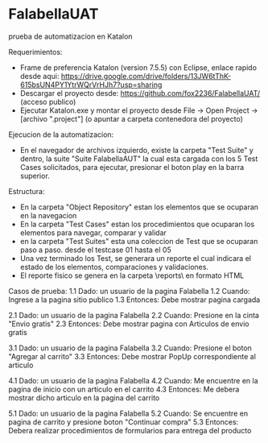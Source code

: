 # FalabellaUAT
prueba de automatizacion en Katalon

Requerimientos:
- Frame de preferencia Katalon (version 7.5.5) con Eclipse, enlace rapido desde aqui: https://drive.google.com/drive/folders/13JW6tThK-615bsUN4PY1YtrWQrVrHJh7?usp=sharing
- Descargar el proyecto desde: https://github.com/fox2236/FalabellaUAT/ (acceso publico)
- Ejecutar Katalon.exe y montar el proyecto desde File -> Open Project -> [archivo ".project"] (o apuntar a carpeta contenedora del proyecto)

Ejecucion de la automatizacion:
- En el navegador de archivos izquierdo, existe la carpeta "Test Suite" y dentro, la suite "Suite FalabellaAUT" la cual esta cargada con los 5 Test Cases solicitados, para ejecutar, presionar el boton play en la barra superior.

Estructura:
- En la carpeta "Object Repository" estan los elementos que se ocuparan en la navegacion
- En la carpeta "Test Cases" estan los procedimientos que ocuparan los elementos para navegar, comparar y validar
- en la carpeta "Test Suites" esta una coleccion de Test que se ocuparan paso a paso. desde el testcase 01 hasta el 05
- Una vez terminado los Test, se generara un reporte el cual indicara el estado de los elementos, comparaciones y validaciones.
- El reporte fisico se genera en la carpeta \reports\ en formato HTML

Casos de prueba:
1.1 Dado: un usuario de la pagina Falabella
1.2 Cuando: Ingrese a la pagina sitio publico
1.3 Entonces: Debe mostrar pagina cargada

2.1 Dado: un usuario de la pagina Falabella
2.2 Cuando: Presione en la cinta "Envio gratis"
2.3 Entonces: Debe mostrar pagina con Articulos de envio gratis

3.1 Dado: un usuario de la pagina Falabella
3.2 Cuando: Presione el boton "Agregar al carrito"
3.3 Entonces: Debe mostrar PopUp correspondiente al articulo

4.1 Dado: un usuario de la pagina Falabella
4.2 Cuando: Me encuentre en la pagina de inicio con un articulo en el carrito
4.3 Entonces: Me debera mostrar dicho articulo en la pagina del carrito

5.1 Dado: un usuario de la pagina Falabella
5.2 Cuando: Se encuentre en pagina de carrito y presione boton "Continuar compra"
5.3 Entonces: Debera realizar procedimientos de formularios para entrega del producto
